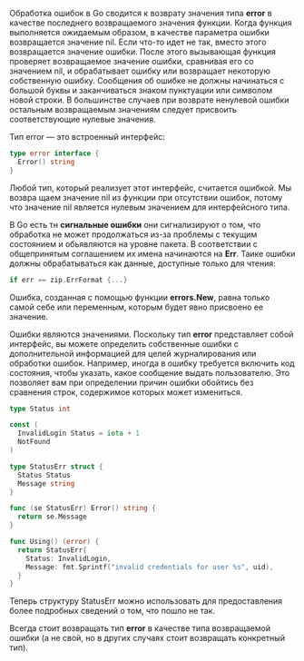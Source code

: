 Обработка ошибок в Go сводится к возврату значения типа **error** в качестве последнего возвращаемого значения функции. Когда функция выполняется ожидаемым образом, в качестве параметра ошибки возвращается значение nil. Если что-то идет не так, вместо этого возвращается значение ошибки. После этого вызывающая функция проверяет возвращаемое значение ошибки, сравнивая его со значением nil, и об­рабатывает ошибку или возвращает некоторую собственную ошибку. Сообщения об ошибке не должны начинаться с большой буквы и заканчиваться знаком пунктуации или символом новой строки. В большинстве случаев при воз­врате ненулевой ошибки остальным возвращаемым значениям следует присвоить соответствующие нулевые значения.

Тип error — это встроенный интерфейс:
``` go
type error interface {
  Error() string
}
```
Любой тип, который реализует этот интерфейс, считается ошибкой. Мы возвра­ щаем значение nil из функции при отсутствии ошибок, потому что значение nil является нулевым значением для интерфейсного типа.

В Go есть тн **сигнальные ошибки**  они сигнализируют о том, что обработка не может продолжаться из-за проблемы с текущим состоянием и обьявляются на уровне пакета. В соответствии с общепринятым
соглашением их имена начинаются на **Err**.  Таике ошибки должны обрабатываться как данные, доступные только для чтения:
``` go
if err == zip.ErrFormat {...}
```

Oшибка, созданная с помощью функции **errors.New**, равна только самой себе или переменным, которым будет явно присвоено ее значение.

Ошибки являются значениями. Поскольку тип **error** представляет собой интерфейс, вы можете определить собственные ошибки с дополнительной информацией для целей журналиро­вания или обработки ошибок. Например, иногда в ошибку требуется включить
код состояния, чтобы указать, какое сообщение выдать пользователю. Это по­зволяет вам при определении причин ошибки обойтись без сравнения строк, содержимое которых может измениться.
``` go
type Status int

const (
  InvalidLogin Status = iota + 1
  NotFound
)

type StatusErr struct {
  Status Status
  Message string
}

func (se StatusErr) Error() string {
  return se.Message
}

func Using() (error) {
  return StatusErr{
    Status: InvalidLogin,
    Message: fmt.Sprintf("invalid credentials for user %s", uid),
  }
}

```
Теперь структуру StatusErr можно использовать для предоставления более подробных сведений о том, что пошло не так.

Всегда стоит возвращать тип **error** в качестве типа возвращаемой ошибки (а не свой, но в других случаях стоит возвращать конкретный тип). 
